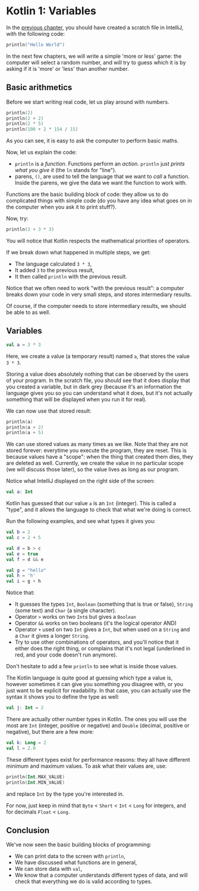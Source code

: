 # Kotlin 1: Variables

In the [previous chapter](0-getting-started.md), you should have created a scratch file in IntelliJ, with the following code:

```kotlin
println("Hello World")
```

In the next few chapters, we will write a simple 'more or less' game: the computer will select a random number, and will try to guess which it is by asking if it is 'more' or 'less' than another number.

## Basic arithmetics

Before we start writing real code, let us play around with numbers.

```kotlin
println(2)
println(2 + 2)
println(2 * 5)
println(100 + 2 * 154 / 15)
```

As you can see, it is easy to ask the computer to perform basic maths.

Now, let us explain the code:

- `println` is a _function_. Functions perform an _action_. `println` just _prints what you give it_ (the `ln` stands for "line").
- parens, `()`, are used to tell the language that we want to _call_ a function. Inside the parens, we give the data we want the function to work with.

Functions are the basic building block of code: they allow us to do complicated things with simple code (do you have any idea what goes on in the computer when you ask it to print stuff?).

Now, try:

```kotlin
println(3 + 3 * 3)
```

You will notice that Kotlin respects the mathematical priorities of operators.

If we break down what happened in multiple steps, we get:

- The language calculated `3 * 3`,
- It added `3` to the previous result,
- It then called `println` with the previous result.

Notice that we often need to work "with the previous result": a computer breaks down your code in very small steps, and stores intermediary results.

Of course, if the computer needs to store intermediary results, we should be able to as well.

## Variables

```kotlin
val a = 3 * 3
```

Here, we create a value (a temporary result) named `a`, that stores the value `3 * 3`.

Storing a value does absolutely nothing that can be observed by the users of your program. In the scratch file, you should see that it does display that you created a variable, but in dark grey (because it's an information the language gives you so you can understand what it does, but it's not actually something that will be displayed when you run it for real).

We can now use that stored result:

```kotlin
println(a)
println(a + 2)
println(a + 5)
```

We can use stored values as many times as we like. Note that they are not stored forever: everytime you execute the program, they are reset. This is because values have a "scope": when the thing that created them dies, they are deleted as well. Currently, we create the value in no particular scope (we will discuss those later), so the value lives as long as our program.

Notice what IntelliJ displayed on the right side of the screen:

```kotlin
val a: Int
```

Kotlin has guessed that our value `a` is an `Int` (integer). This is called a "type", and it allows the language to check that what we're doing is correct.

Run the following examples, and see what types it gives you:

```kotlin
val b = 2
val c = 2 + 5

val d = b > c
val e = true
val f = d && e

val g = "hello"
val h = 'h'
val i = g + h
```

Notice that:

- It guesses the types `Int`, `Boolean` (something that is true or false), `String` (some text) and `Char` (a single character).
- Operator `>` works on two `Int`s but gives a `Boolean`
- Operator `&&` works on two booleans (it's the logical operator AND)
- Operator `+` used on two `Int` gives a `Int`, but when used on a `String` and a `Char` it gives a longer `String`.
- Try to use other combinations of operators, and you'll notice that it either does the right thing, or complains that it's not legal (underlined in red, and your code doesn't run anymore).

Don't hesitate to add a few `println` to see what is inside those values.

The Kotlin language is quite good at guessing which type a value is, however sometimes it can give you something you disagree with, or you just want to be explicit for readability. In that case, you can actually use the syntax it shows you to define the type as well:

```kotlin
val j: Int = 2
```

There are actually other number types in Kotlin. The ones you will use the most are `Int` (integer, positive or negative) and `Double` (decimal, positive or negative), but there are a few more:

```kotlin
val k: Long = 2
val l = 2.0
```

These different types exist for performance reasons: they all have different minimum and maximum values. To ask what their values are, use:

```kotlin
println(Int.MAX_VALUE)
println(Int.MIN_VALUE)
```

and replace `Int` by the type you're interested in.

For now, just keep in mind that `Byte` < `Short` < `Int` < `Long` for integers, and for decimals `Float` < `Long`.

## Conclusion

We've now seen the basic building blocks of programming:

- We can print data to the screen with `println`,
- We have discussed what functions are in general,
- We can store data with `val`,
- We know that a computer understands different types of data, and will check that everything we do is valid according to types.
